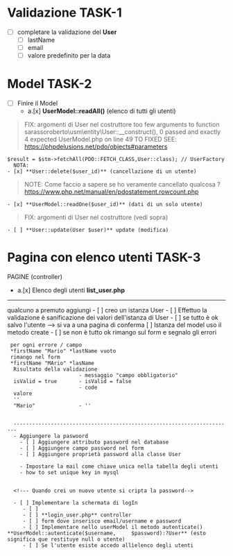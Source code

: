 
  # Validazione TASK-1
  - [ ] completare la validazione del **User**
      - [ ] lastName
      - [ ] email 
      - [ ] valore predefinito per la data   
  
  # Model TASK-2
  - [ ] Finire il Model
    - a.[x] **UserModel::readAll()** (elenco di tutti gli utenti)

  > FIX: argomenti di User nel costruttore
  > too few arguments to function sarassoroberto\usm\entity\User::__construct(), 0 passed and exactly 4 expected 
  > UserModel.php on line 49
  > TO FIXED SEE: https://phpdelusions.net/pdo/objects#parameters

    $result = $stm->fetchAll(PDO::FETCH_CLASS,User::class); // UserFactory
      NOTA: 
    - [x] **User::delete($user_id)** (cancellazione di un utente)

  > NOTE: Come faccio a sapere se ho veramente cancellato qualcosa ?
  > https://www.php.net/manual/en/pdostatement.rowcount.php

    - [x] **UserModel::readOne($user_id)** (dati di un solo utente) 
  
  > FIX: argomenti di User nel costruttore (vedi sopra)
  
    - [ ] **User::update(User $user)** update (modifica)

 # Pagina con elenco utenti TASK-3
  PAGINE (controller)
  - a.[x] Elenco degli utenti **list_user.php**
  
  
  
  
  --------------------------------------------------
  
  qualcuno a premuto aggiungi
     - [ ] creo un istanza User
     - [ ] Effettuo la validazione è sanificazione dei valori dell'istanza di User
     - [ ] se tutto è ok salvo l'utente --> si va a una pagina di conferma
                 [ ] Istanza del model uso il metodo create 
     - [ ] se non è tutto ok rimango sul form e segnalo gli errori

     per ogni errore / campo
     *firstName "Mario" *lastName vuoto
     rimango nel form
     *firstName "MArio" *lasName 
      Risultato della validazione
                           - messaggio "campo obbligatorio"
      isValid = true       - isValid = false 
                           - code
      valore 
      ''
      "Mario"              - ''


      -----------------------------------------------------------------------
      - Aggiungere la paswoord
        - [ ] Aggiungere attributo password nel database
        - [ ] Aggiungere campo password nel form
        - [ ] Aggiungere proprietà password alla classe User 

        - Impostare la mail come chiave unica nella tabella degli utenti 
        - how to set unique key in mysql

      
      <!--- Quando crei un nuovo utente si cripta la password-->

      - [ ] Implementare la schermata di logIn
         - [ ]  
         - [ ] **login_user.php** controller
         - [ ] form dove inserisco email/username e password
         - [ ] Implementare nello userModel il metodo autenticate() **UserModel::autenticate($username,     $password):?User** (esto significa que restituye null o utente)
         - [ ] Se l'utente esiste accedo allìelenco degli utenti

